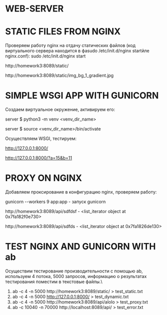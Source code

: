 # WEB-SERVER

# STATIC FILES FROM NGINX

 Проверяем работу nginx на отдачу статических файлов (код виртуального сервера находится в фаsudo /etc/init.d/nginx startйле nginx.conf):
 sudo /etc/init.d/nginx start
 
 http://homework3:8089/static/ 
 
 http://homework3:8089/static/img_bg_1_gradient.jpg
 
 # SIMPLE WSGI APP WITH GUNICORN
 
Создаем виртуальное окружение, активируем его:
 
server $ python3 -m venv <venv_dir_name>

server $ source <venv_dir_name>/bin/activate

Осуществляем WSGI, тестируем:

http://127.0.0.1:8000/

http://127.0.0.1:8000/?a=15&b=11

# PROXY ON NGINX 

Добавляем проксирование в конфигурацию nginx, проверяем работу:

gunicorn --workers 9 app:app - запуск gunicorn

http://homework3:8089/api/sdfdsf - <list_iterator object at 0x7fa182f0e730>

http://homework3:8089/api/sdfds - <list_iterator object at 0x7fa1826de130>

# TEST NGINX AND GUNICORN WITH ab

Осуществим тестирование производительности с помощью ab, используем 4 потока, 5000 запросов, информацию о результатах тестирования поместим в текстовые файлы.\
1) ab -c 4 -n 5000 http://homework3:8089/static/ > test_static.txt
2) ab -c 4 -n 5000 http://127.0.0.1:8000/ > test_dynamic.txt
3) ab -c 4 -n 5000 http://homework3:8089/api/alolo > test_proxy.txt
4) ab -c 10040 -n 70000 http://localhost:8089/api/ > test_error.txt
